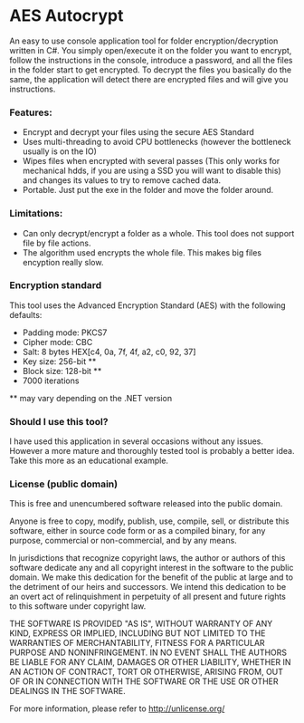 # AES Autocrypt
An easy to use console application tool for folder encryption/decryption written in C#. You simply open/execute it on the folder you want to encrypt, follow the instructions in the console, introduce a password, and all the files in the folder start to get encrypted. To decrypt the files you basically do the same, the application will detect there are encrypted files and will give you instructions.

### Features:
- Encrypt and decrypt your files using the secure AES Standard
- Uses multi-threading to avoid CPU bottlenecks (however the bottleneck usually is on the IO)
- Wipes files when encrypted with several passes (This only works for mechanical hdds, if you are using a SSD you will want to disable this) and changes its values to try to remove cached data.
- Portable. Just put the exe in the folder and move the folder around.

### Limitations:
- Can only decrypt/encrypt a folder as a whole. This tool does not support file by file actions.
- The algorithm used encrypts the whole file. This makes big files encyption really slow.

### Encryption standard
This tool uses the Advanced Encryption Standard (AES) with the following defaults:
- Padding mode: PKCS7
- Cipher mode: CBC
- Salt: 8 bytes HEX[c4, 0a, 7f, 4f, a2, c0, 92, 37]
- Key size: 256-bit \*\*
- Block size: 128-bit \*\*
- 7000 iterations

\*\* may vary depending on the .NET version

### Should I use this tool?
I have used this application in several occasions without any issues. However a more mature and thoroughly tested tool is probably a better idea. Take this more as an educational example.

### License (public domain)
This is free and unencumbered software released into the public domain.

Anyone is free to copy, modify, publish, use, compile, sell, or
distribute this software, either in source code form or as a compiled
binary, for any purpose, commercial or non-commercial, and by any
means.

In jurisdictions that recognize copyright laws, the author or authors
of this software dedicate any and all copyright interest in the
software to the public domain. We make this dedication for the benefit
of the public at large and to the detriment of our heirs and
successors. We intend this dedication to be an overt act of
relinquishment in perpetuity of all present and future rights to this
software under copyright law.

THE SOFTWARE IS PROVIDED "AS IS", WITHOUT WARRANTY OF ANY KIND,
EXPRESS OR IMPLIED, INCLUDING BUT NOT LIMITED TO THE WARRANTIES OF
MERCHANTABILITY, FITNESS FOR A PARTICULAR PURPOSE AND NONINFRINGEMENT.
IN NO EVENT SHALL THE AUTHORS BE LIABLE FOR ANY CLAIM, DAMAGES OR
OTHER LIABILITY, WHETHER IN AN ACTION OF CONTRACT, TORT OR OTHERWISE,
ARISING FROM, OUT OF OR IN CONNECTION WITH THE SOFTWARE OR THE USE OR
OTHER DEALINGS IN THE SOFTWARE.

For more information, please refer to <http://unlicense.org/>